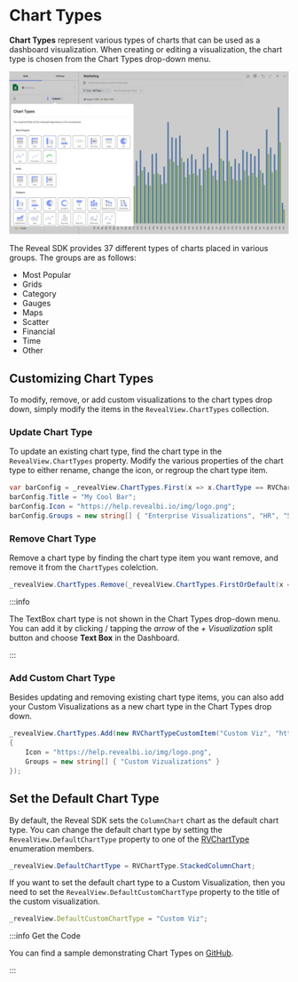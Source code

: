 # Chart Types

**Chart Types** represent various types of charts that can be used as a dashboard visualization. When creating or editing a visualization, the chart type is chosen from the Chart Types drop-down menu.

![](images/chart-types.jpg)

The Reveal SDK provides 37 different types of charts placed in various groups. The groups are as follows:

- Most Popular
- Grids
- Category
- Gauges
- Maps
- Scatter
- Financial
- Time
- Other

## Customizing Chart Types
To modify, remove, or add custom visualizations to the chart types drop down, simply modify the items in the `RevealView.ChartTypes` collection.

### Update Chart Type
To update an existing chart type, find the chart type in the `RevealView.ChartTypes` property. Modify the various properties of the chart type to either rename, change the icon, or regroup the chart type item.

```cs
var barConfig = _revealView.ChartTypes.First(x => x.ChartType == RVChartType.BarChart);
barConfig.Title = "My Cool Bar";
barConfig.Icon = "https://help.revealbi.io/img/logo.png";
barConfig.Groups = new string[] { "Enterprise Visualizations", "HR", "Some Other Category" };
```

### Remove Chart Type
Remove a chart type by finding the chart type item you want remove, and remove it from the `ChartTypes` colelction.

```cs
_revealView.ChartTypes.Remove(_revealView.ChartTypes.FirstOrDefault(x => x.ChartType == RVChartType.Grid));
```

:::info

The TextBox chart type is not shown in the Chart Types drop-down menu. You can add it by clicking / tapping the *arrow* of the *+ Visualization* split button and choose **Text Box** in the Dashboard.

:::

### Add Custom Chart Type
Besides updating and removing existing chart type items, you can also add your Custom Visualizations as a new chart type in the Chart Types drop down.

```cs
_revealView.ChartTypes.Add(new RVChartTypeCustomItem("Custom Viz", "https://host/customViz.html")
{
    Icon = "https://help.revealbi.io/img/logo.png",
    Groups = new string[] { "Custom Vizualizations" }
});
```

## Set the Default Chart Type
By default, the Reveal SDK sets the `ColumnChart` chart as the default chart type. You can change the default chart type by setting the `RevealView.DefaultChartType` property to one of the [RVChartType](https://help.revealbi.io/api/wpf/latest/Reveal.Sdk.RVChartType.html) enumeration members.

```cs
_revealView.DefaultChartType = RVChartType.StackedColumnChart;
```

If you want to set the default chart type to a Custom Visualization, then you need to set the `RevealView.DefaultCustomChartType` property to the title of the custom visualization.

```js
_revealView.DefaultCustomChartType = "Custom Viz";
```

:::info Get the Code

You can find a sample demonstrating Chart Types on [GitHub](https://github.com/RevealBi/sdk-samples-wpf/tree/master/ChartTypes).

:::